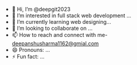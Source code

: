 - 👋 Hi, I’m @deepgit2023
- 👀 I’m interested in full stack web development  ...
- 🌱 I’m currently learning web designing...
- 💞️ I’m looking to collaborate on ...
- 📫 How to reach and connect with me- deepanshusharma1162@gmial.com
- 😄 Pronouns: ...
- ⚡ Fun fact: ...

<!---
deepgit2023/deepgit2023 is a ✨ special ✨ repository because its `README.md` (this file) appears on your GitHub profile.
You can click the Preview link to take a look at your changes.
--->
